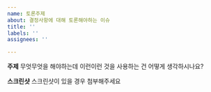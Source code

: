 ```yaml
---
name: 토론주제
about: 결정사항에 대해 토론해야하는 이슈
title: ''
labels: ''
assignees: ''

---
```


**주제**
무엇무엇을 해야하는데 이런이런 것을 사용하는 건 어떻게 생각하시나요?

**스크린샷**
스크린샷이 있을 경우 첨부해주세요

